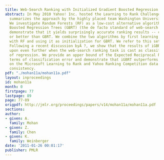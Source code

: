 ```yaml
---
title: Web-Search Ranking with Initialized Gradient Boosted Regression Trees
abstract: In May 2010 Yahoo! Inc. hosted the Learning to Rank Challenge. This paper
  summarizes the approach by the highly placed team Washington University in St. Louis.
  We investigate Random Forests (RF) as a low-cost alternative algorithm to Gradient
  Boosted Regression Trees (GBRT) (the de facto standard of web-search ranking). We
  demonstrate that it yields surprisingly accurate ranking results -- comparable to
  or better than GBRT. We combine the two algorithms by first learning a ranking function
  with RF and using it as initialization for GBRT. We refer to this setting as iGBRT.
  Following a recent discussion byÂ ?, we show that the results of iGBRT can be improved
  upon even further when the web-search ranking task is cast as classification instead
  of regression. We provide an upper bound of the Expected Reciprocal RankÂ (?) in
  terms of classification error and demonstrate that iGBRT outperforms GBRT and RF
  on the Microsoft Learning to Rank and Yahoo Ranking Competition data sets with surprising
  consistency.
pdf: "./mohan11a/mohan11a.pdf"
layout: inproceedings
id: mohan11a
month: 0
firstpage: 77
lastpage: 89
page: 77-89
origpdf: http://jmlr.org/proceedings/papers/v14/mohan11a/mohan11a.pdf
sections: 
author:
- given: A.
  family: Mohan
- given: Z.
  family: Chen
- given: K.
  family: Weinberger
date: '2011-01-26 00:01:17'
publisher: PMLR
---
```

